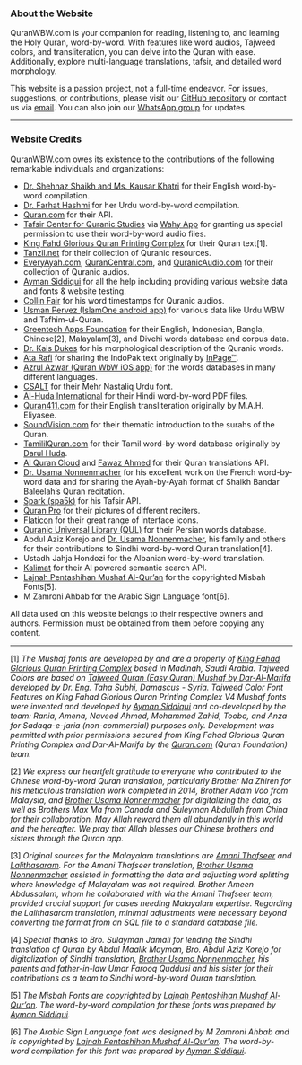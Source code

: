 ### About the Website

QuranWBW.com is your companion for reading, listening to, and learning the Holy Quran, word-by-word. With features like word audios, Tajweed colors, and transliteration, you can delve into the Quran with ease. Additionally, explore multi-language translations, tafsir, and detailed word morphology.

This website is a passion project, not a full-time endeavor. For issues, suggestions, or contributions, please visit our [GitHub repository](https://github.com/marwan/quranwbw) or contact us via [email](mailto:quranwbw@gmail.com). You can also join our [WhatsApp group](https://chat.whatsapp.com/CtrbWUB4GTyDdZWXWujVSl) for updates.

---

### Website Credits

QuranWBW.com owes its existence to the contributions of the following remarkable individuals and organizations:

- [Dr. Shehnaz Shaikh and Ms. Kausar Khatri](http://emuslim.com/Quran/Translation_English.asp) for their English word-by-word compilation.
- [Dr. Farhat Hashmi](https://www.farhathashmi.com) for her Urdu word-by-word compilation.
- [Quran.com](https://quran.com) for their API.
- [Tafsir Center for Quranic Studies](https://tafsir.net/) via [Wahy App](https://web.wahy.net/) for granting us special permission to use their word-by-word audio files.
- [King Fahd Glorious Quran Printing Complex](http://qurancomplex.gov.sa/) for their Quran text[1].
- [Tanzil.net](http://tanzil.net/trans/) for their collection of Quranic resources.
- [EveryAyah.com](http://everyayah.com), [QuranCentral.com](https://qurancentral.com), and [QuranicAudio.com](https://quranicaudio.com) for their collection of Quranic audios.
- [Ayman Siddiqui](https://zoopernet.com) for all the help including providing various website data and fonts & website testing.
- [Collin Fair](https://github.com/cpfair) for his word timestamps for Quranic audios.
- [Usman Pervez (IslamOne android app)](https://play.google.com/store/apps/details?id=com.atq.quranemajeedapp.org.islamone&hl=en) for various data like Urdu WBW and Tafhim-ul-Quran.
- [Greentech Apps Foundation](https://gtaf.org) for their English, Indonesian, Bangla, Chinese[2], Malayalam[3], and Divehi words database and corpus data.
- [Dr. Kais Dukes](https://github.com/kaisdukes) for his morphological description of the Quranic words.
- [Ata Rafi](https://www.typemybook.com/download/complete-quran-kareem-text/) for sharing the IndoPak text originally by [InPage™](http://inpage.com/).
- [Azrul Azwar (Quran WbW iOS app)](https://apps.apple.com/us/app/quran-word-by-word/id588198510) for the words databases in many different languages.
- [CSALT](http://csalt.itu.edu.pk/urdufont/index.html) for their Mehr Nastaliq Urdu font.
- [Al-Huda International](https://www.alhudapk.com/products/hindi-section.html) for their Hindi word-by-word PDF files.
- [Quran411.com](https://www.quran411.com/) for their English transliteration originally by M.A.H. Eliyasee.
- [SoundVision.com](https://www.soundvision.com/article/a-thematic-introduction-to-the-surahs-of-the-qur-an) for their thematic introduction to the surahs of the Quran.
- [TamililQuran.com](http://www.tamililquran.com/) for their Tamil word-by-word database originally by [Darul Huda](https://www.darulhuda.net/).
- [Al Quran Cloud](https://alquran.cloud/) and [Fawaz Ahmed](https://github.com/fawazahmed0) for their Quran translations API.
- [Dr. Usama Nonnenmacher](https://drusaman.github.io/) for his excellent work on the French word-by-word data and for sharing the Ayah-by-Ayah format of Shaikh Bandar Baleelah’s Quran recitation.
- [Spark (spa5k)](https://github.com/spa5k/tafsir_api) for his Tafsir API.
- [Quran Pro](https://quran-pro.com/) for their pictures of different reciters.
- [Flaticon](https://www.flaticon.com/uicons/) for their great range of interface icons.
- [Quranic Universal Library (QUL)](https://qul.tarteel.ai/) for their Persian words database.
- Abdul Aziz Korejo and [Dr. Usama Nonnenmacher](https://drusaman.github.io/), his family and others for their contributions to Sindhi word-by-word Quran translation[4].
- Ustadh Jahja Hondozi for the Albanian word-by-word translation.
- [Kalimat](https://www.kalimat.dev/) for their AI powered semantic search API.
- [Lajnah Pentashihan Mushaf Al-Qur’an](https://lajnah.kemenag.go.id/) for the copyrighted Misbah Fonts[5].
- M Zamroni Ahbab for the Arabic Sign Language font[6].

All data used on this website belongs to their respective owners and authors. Permission must be obtained from them before copying any content.

---

[1] _The Mushaf fonts are developed by and are a property of [King Fahad Glorious Quran Printing Complex](https://qurancomplex.gov.sa/) based in Madinah, Saudi Arabia. Tajweed Colors are based on [Tajweed Quran (Easy Quran) Mushaf by Dar-Al-Marifa](https://easyquran.com/ar/) developed by Dr. Eng. Taha Subhi, Damascus - Syria. Tajweed Color Font Features on King Fahad Glorious Quran Printing Complex V4 Mushaf fonts were invented and developed by [Ayman Siddiqui](https://zoopernet.com) and co-developed by the team: Rania, Amena, Naveed Ahmed, Mohammed Zahid, Tooba, and Anza for Sadaqa-e-jaria (non-commercial) purposes only. Development was permitted with prior permissions secured from King Fahad Glorious Quran Printing Complex and Dar-Al-Marifa by the [Quran.com](https://quran.com) (Quran Foundation) team._

[2] _We express our heartfelt gratitude to everyone who contributed to the Chinese word-by-word Quran translation, particularly Brother Ma Zhiren for his meticulous translation work completed in 2014, Brother Adam Voo from Malaysia, and [Brother Usama Nonnenmacher](https://drusaman.github.io/) for digitalizing the data, as well as Brothers Max Ma from Canada and Suleyman Abdullah from China for their collaboration. May Allah reward them all abundantly in this world and the hereafter. We pray that Allah blesses our Chinese brothers and sisters through the Quran app._

[3] _Original sources for the Malayalam translations are [Amani Thafseer](https://amanithafseer.com) and [Lalithasaram](https://www.lalithasaram.net/). For the Amani Thafseer translation, [Brother Usama Nonnenmacher](https://drusaman.github.io/) assisted in formatting the data and adjusting word splitting where knowledge of Malayalam was not required. Brother Ameen Abdussalam, whom he collaborated with via the Amani Thafseer team, provided crucial support for cases needing Malayalam expertise. Regarding the Lalithasaram translation, minimal adjustments were necessary beyond converting the format from an SQL file to a standard database file._

[4] _Special thanks to Bro. Sulayman Jamali for lending the Sindhi translation of Quran by Abdul Maalik Mayman, Bro. Abdul Aziz Korejo for digitalization of Sindhi translation, [Brother Usama Nonnenmacher](https://drusaman.github.io/), his parents and father-in-law Umar Farooq Quddusi and his sister for their contributions as a team to Sindhi word-by-word Quran translation._

[5] _The Misbah Fonts are copyrighted by [Lajnah Pentashihan Mushaf Al-Qur’an](https://lajnah.kemenag.go.id/). The word-by-word compilation for these fonts was prepared by [Ayman Siddiqui](https://zoopernet.com)._

[6] _The Arabic Sign Language font was designed by M Zamroni Ahbab and is copyrighted by [Lajnah Pentashihan Mushaf Al-Qur’an](https://lajnah.kemenag.go.id/). The word-by-word compilation for this font was prepared by [Ayman Siddiqui](https://zoopernet.com)._
